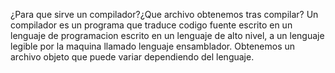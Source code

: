 ¿Para que sirve un compilador?¿Que archivo obtenemos tras compilar?
Un compilador es un programa que traduce codigo fuente escrito en un lenguaje de programacion escrito en un lenguaje de alto nivel, a un lenguaje legible por la maquina llamado lenguaje ensamblador. Obtenemos un archivo objeto que puede variar dependiendo del lenguaje.
